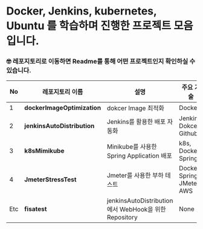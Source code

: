 # Docker, Jenkins, kubernetes, Ubuntu 를 학습하며 진행한 프로젝트 모음입니다.

### 🤓 레포지토리로 이동하면 Readme를 통해 어떤 프로젝트인지 확인하실 수 있습니다.
| No | 레포지토리 이름 | 설명 | 주요 기술 |
|----|---------------|------|-----------|
| 1  | **dockerImageOptimization** | dokcer Image 최적화 | Docker |
| 2  | **jenkinsAutoDistribution** | Jenkins를 활용한 배포 자동화 | Jenkins, Dokcer, Github |
| 3  | **k8sMimikube** | Minikube를 사용한 Spring Application 배포 | k8s, Docker, Spring |
| 4  | **JmeterStressTest** | Jmeter를 사용한 부하 테스트 | Docker, Spring, JMeter, AWS |
| Etc  | **fisatest** | jenkinsAutoDistribution에서 WebHook을 위한 Repository | None |
